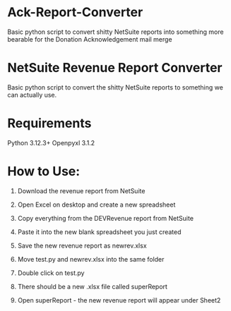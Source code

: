 # Ack-Report-Converter
Basic python script to convert shitty NetSuite reports into something more bearable for the Donation Acknowledgement mail merge

# NetSuite Revenue Report Converter
Basic python script to convert the shitty NetSuite reports to something we can actually use.

# Requirements
Python 3.12.3+
Openpyxl 3.1.2

# How to Use:
1. Download the revenue report from NetSuite
2. Open Excel on desktop and create a new spreadsheet
3. Copy everything from the DEVRevenue report from NetSuite
4. Paste it into the new blank spreadsheet you just created
5. Save the new revenue report as newrev.xlsx

6. Move test.py and newrev.xlsx into the same folder
7. Double click on test.py

8. There should be a new .xlsx file called superReport
9. Open superReport - the new revenue report will appear under Sheet2
